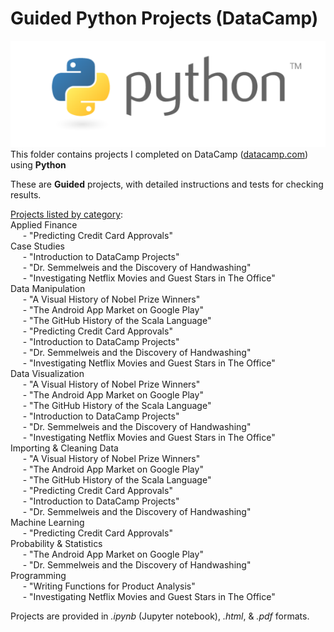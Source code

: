 # Guided Python Projects (DataCamp)
![Python Logo](../../../assets/python.png)<br>This folder contains projects I completed on DataCamp ([datacamp.com](datacamp.com)) using **Python**

These are **Guided** projects, with detailed instructions and tests for checking results.

<ins>Projects listed by category</ins>:<br>   Applied Finance<br>&nbsp;&nbsp;&nbsp;&nbsp;&nbsp;- "Predicting Credit Card Approvals"<br>   Case Studies<br>&nbsp;&nbsp;&nbsp;&nbsp;&nbsp;- "Introduction to DataCamp Projects"<br>&nbsp;&nbsp;&nbsp;&nbsp;&nbsp;- "Dr. Semmelweis and the Discovery of Handwashing"<br>&nbsp;&nbsp;&nbsp;&nbsp;&nbsp;- "Investigating Netflix Movies and Guest Stars in The Office"<br>   Data Manipulation<br>&nbsp;&nbsp;&nbsp;&nbsp;&nbsp;- "A Visual History of Nobel Prize Winners"<br>&nbsp;&nbsp;&nbsp;&nbsp;&nbsp;- "The Android App Market on Google Play"<br>&nbsp;&nbsp;&nbsp;&nbsp;&nbsp;- "The GitHub History of the Scala Language"<br>&nbsp;&nbsp;&nbsp;&nbsp;&nbsp;- "Predicting Credit Card Approvals"<br>&nbsp;&nbsp;&nbsp;&nbsp;&nbsp;- "Introduction to DataCamp Projects"<br>&nbsp;&nbsp;&nbsp;&nbsp;&nbsp;- "Dr. Semmelweis and the Discovery of Handwashing"<br>&nbsp;&nbsp;&nbsp;&nbsp;&nbsp;- "Investigating Netflix Movies and Guest Stars in The Office"<br>   Data Visualization<br>&nbsp;&nbsp;&nbsp;&nbsp;&nbsp;- "A Visual History of Nobel Prize Winners"<br>&nbsp;&nbsp;&nbsp;&nbsp;&nbsp;- "The Android App Market on Google Play"<br>&nbsp;&nbsp;&nbsp;&nbsp;&nbsp;- "The GitHub History of the Scala Language"<br>&nbsp;&nbsp;&nbsp;&nbsp;&nbsp;- "Introduction to DataCamp Projects"<br>&nbsp;&nbsp;&nbsp;&nbsp;&nbsp;- "Dr. Semmelweis and the Discovery of Handwashing"<br>&nbsp;&nbsp;&nbsp;&nbsp;&nbsp;- "Investigating Netflix Movies and Guest Stars in The Office"<br>   Importing & Cleaning Data<br>&nbsp;&nbsp;&nbsp;&nbsp;&nbsp;- "A Visual History of Nobel Prize Winners"<br>&nbsp;&nbsp;&nbsp;&nbsp;&nbsp;- "The Android App Market on Google Play"<br>&nbsp;&nbsp;&nbsp;&nbsp;&nbsp;- "The GitHub History of the Scala Language"<br>&nbsp;&nbsp;&nbsp;&nbsp;&nbsp;- "Predicting Credit Card Approvals"<br>&nbsp;&nbsp;&nbsp;&nbsp;&nbsp;- "Introduction to DataCamp Projects"<br>&nbsp;&nbsp;&nbsp;&nbsp;&nbsp;- "Dr. Semmelweis and the Discovery of Handwashing"<br>   Machine Learning<br>&nbsp;&nbsp;&nbsp;&nbsp;&nbsp;- "Predicting Credit Card Approvals"<br>   Probability & Statistics<br>&nbsp;&nbsp;&nbsp;&nbsp;&nbsp;- "The Android App Market on Google Play"<br>&nbsp;&nbsp;&nbsp;&nbsp;&nbsp;- "Dr. Semmelweis and the Discovery of Handwashing"<br>   Programming<br>&nbsp;&nbsp;&nbsp;&nbsp;&nbsp;- "Writing Functions for Product Analysis"<br>&nbsp;&nbsp;&nbsp;&nbsp;&nbsp;- "Investigating Netflix Movies and Guest Stars in The Office"<br>

Projects are provided in *.ipynb* (Jupyter notebook), *.html*, & *.pdf* formats.
